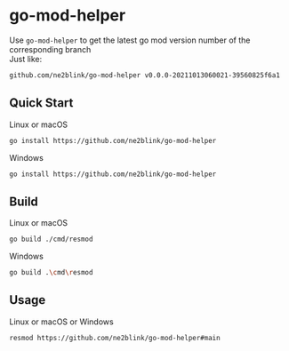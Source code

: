 # go-mod-helper

Use `go-mod-helper` to get the latest go mod version number of the corresponding branch\
Just like:
```bash
github.com/ne2blink/go-mod-helper v0.0.0-20211013060021-39560825f6a1
```

## Quick Start

Linux or macOS
```bash
go install https://github.com/ne2blink/go-mod-helper
```

Windows
```bash
go install https://github.com/ne2blink/go-mod-helper
```

## Build

Linux or macOS
```bash
go build ./cmd/resmod
```

Windows
```bash
go build .\cmd\resmod
```

## Usage

Linux or macOS or Windows
```bash
resmod https://github.com/ne2blink/go-mod-helper#main
```
